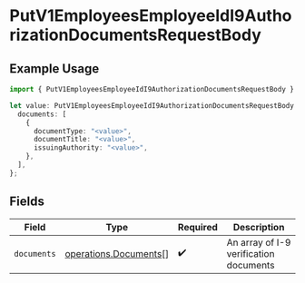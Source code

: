 # PutV1EmployeesEmployeeIdI9AuthorizationDocumentsRequestBody

## Example Usage

```typescript
import { PutV1EmployeesEmployeeIdI9AuthorizationDocumentsRequestBody } from "openapi/models/operations";

let value: PutV1EmployeesEmployeeIdI9AuthorizationDocumentsRequestBody = {
  documents: [
    {
      documentType: "<value>",
      documentTitle: "<value>",
      issuingAuthority: "<value>",
    },
  ],
};
```

## Fields

| Field                                                          | Type                                                           | Required                                                       | Description                                                    |
| -------------------------------------------------------------- | -------------------------------------------------------------- | -------------------------------------------------------------- | -------------------------------------------------------------- |
| `documents`                                                    | [operations.Documents](../../models/operations/documents.md)[] | :heavy_check_mark:                                             | An array of I-9 verification documents                         |